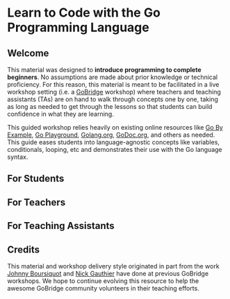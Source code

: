 # Learn to Code with the Go Programming Language

## Welcome

This material was designed to **introduce programming to complete beginners**. No assumptions are made about prior knowledge or technical proficiency. For this reason, this material is meant to be facilitated in a live workshop setting \(i.e. a [GoBridge](https://golangbridge.org/) workshop\) where teachers and teaching assistants \(TAs\) are on hand to walk through concepts one by one, taking as long as needed to get through the lessons so that students can build confidence in what they are learning.

This guided workshop relies heavily on existing online resources like [Go By Example](https://gobyexample.com/), [Go Playground](https://play.golang.org/), [Golang.org](https://golang.org/), [GoDoc.org](https://godoc.org/), and others as needed. This guide eases students into language-agnostic concepts like variables, conditionals, looping, etc and demonstrates their use with the Go language syntax.

## For Students

## For Teachers

## For Teaching Assistants

## Credits

This material and workshop delivery style originated in part from the work [Johnny Boursiquot](https://twitter.com/jboursiquot) and [Nick Gauthier](https://twitter.com/ngauthier) have done at previous GoBridge workshops. We hope to continue evolving this resource to help the awesome GoBridge community volunteers in their teaching efforts.

